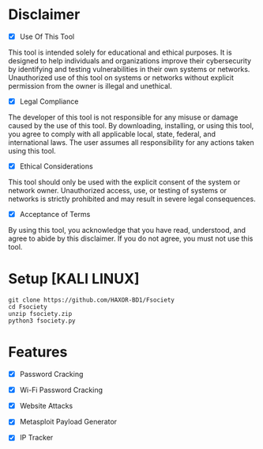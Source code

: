 


# Disclaimer 


- [x] Use Of This Tool

This tool is intended solely for educational and ethical purposes. It is designed to help individuals and organizations improve their cybersecurity by identifying and testing vulnerabilities in their own systems or networks. Unauthorized use of this tool on systems or networks without explicit permission from the owner is illegal and unethical.

- [x] Legal Compliance

The developer of this tool is not responsible for any misuse or damage caused by the use of this tool. By downloading, installing, or using this tool, you agree to comply with all applicable local, state, federal, and international laws. The user assumes all responsibility for any actions taken using this tool.

- [x] Ethical Considerations

This tool should only be used with the explicit consent of the system or network owner. Unauthorized access, use, or testing of systems or networks is strictly prohibited and may result in severe legal consequences.

- [x] Acceptance of Terms

By using this tool, you acknowledge that you have read, understood, and agree to abide by this disclaimer. If you do not agree, you must not use this tool.

# Setup [KALI LINUX]
```
git clone https://github.com/HAXOR-BD1/Fsociety
cd Fsociety
unzip fsociety.zip
python3 fsociety.py
```

# Features

- [x] Password Cracking
- [x] Wi-Fi Password Cracking
- [x] Website Attacks
- [x] Metasploit Payload Generator
- [x] IP Tracker




